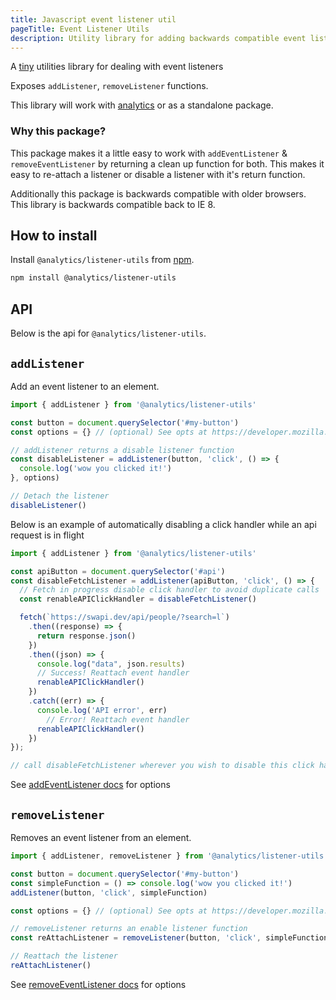 ```yaml
---
title: Javascript event listener util
pageTitle: Event Listener Utils
description: Utility library for adding backwards compatible event listeners
---
```


A [tiny](https://bundlephobia.com/result?p=@analytics/listener-utils) utilities library for dealing with event listeners

Exposes `addListener`, `removeListener` functions.

This library will work with [analytics](https://getanalytics.io) or as a standalone package.

### Why this package?

This package makes it a little easy to work with `addEventListener` & `removeEventListener` by returning a clean up function for both. This makes it easy to re-attach a listener or disable a listener with it's return function.

Additionally this package is backwards compatible with older browsers. This library is backwards compatible back to IE 8.

## How to install

Install `@analytics/listener-utils` from [npm](https://www.npmjs.com/package/@analytics/listener-utils).

```bash
npm install @analytics/listener-utils
```

## API

Below is the api for `@analytics/listener-utils`.

## `addListener`

Add an event listener to an element.

```js
import { addListener } from '@analytics/listener-utils'

const button = document.querySelector('#my-button')
const options = {} // (optional) See opts at https://developer.mozilla.org/en-US/docs/Web/API/EventTarget/addEventListener

// addListener returns a disable listener function
const disableListener = addListener(button, 'click', () => {
  console.log('wow you clicked it!')
}, options)

// Detach the listener
disableListener()
```

Below is an example of automatically disabling a click handler while an api request is in flight

```js
import { addListener } from '@analytics/listener-utils'

const apiButton = document.querySelector('#api')
const disableFetchListener = addListener(apiButton, 'click', () => {
  // Fetch in progress disable click handler to avoid duplicate calls
  const renableAPIClickHandler = disableFetchListener()

  fetch(`https://swapi.dev/api/people/?search=l`)
    .then((response) => {
      return response.json()
    })
    .then((json) => {
      console.log("data", json.results)
      // Success! Reattach event handler
      renableAPIClickHandler()
    })
    .catch((err) => {
      console.log('API error', err)
        // Error! Reattach event handler
      renableAPIClickHandler()
    })
});

// call disableFetchListener wherever you wish to disable this click handler
```

See [addEventListener docs](https://developer.mozilla.org/en-US/docs/Web/API/EventTarget/addEventListener) for options 

## `removeListener`

Removes an event listener from an element.

```js
import { addListener, removeListener } from '@analytics/listener-utils'

const button = document.querySelector('#my-button')
const simpleFunction = () => console.log('wow you clicked it!')
addListener(button, 'click', simpleFunction)

const options = {} // (optional) See opts at https://developer.mozilla.org/en-US/docs/Web/API/EventTarget/removeEventListener

// removeListener returns an enable listener function
const reAttachListener = removeListener(button, 'click', simpleFunction, options)

// Reattach the listener
reAttachListener()
```

See [removeEventListener docs](https://developer.mozilla.org/en-US/docs/Web/API/EventTarget/removeEventListener) for options 
